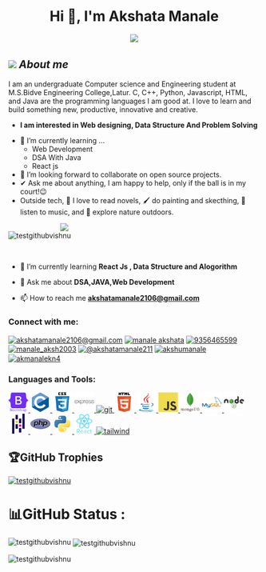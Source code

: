 <h1 align="center">Hi 👋, I'm Akshata Manale</h1>
<p align="center">
	<a href="https://github.com/Bouaskaoun">
		<img src="https://readme-typing-svg.herokuapp.com?lines=Welcome+To+My+Profile!;Full+Stack+Web+Developer;Computer+Science+Engineering+Student;Programmer;DSA%20|%20Web%20Development%20|%20ML%20Enthusiastic;Always%20learning%20new%20things&center=true&width=380&height=45">
	</a>
</p>

## <img src="https://media.giphy.com/media/ObNTw8Uzwy6KQ/giphy.gif" width="30px">&nbsp;***About me***

I am an undergraduate Computer science and Engineering student at M.S.Bidve Engineering College,Latur. C, C++, Python, Javascript, HTML, and Java are the programming languages I am good at. I love to learn and build something new, productive, innovative and creative.
* **I am interested in Web designing, Data Structure And Problem Solving**
- 🌱 I’m currently learning ...
  - Web Development
  - DSA With Java
  - React js
- 👯 I’m looking forward to collaborate on open source projects.
- ✔ Ask me about anything, I am happy to help, only if the ball is in my court!😉<br>
- Outside tech, 📖 I love to read novels, 🖌️ do painting and skecthing, 🎵 listen to music, and 🌴 explore nature outdoors.

<img align="right" width="400" src="https://miro.medium.com/v2/resize:fit:679/1*qdAW1TjCN57h1lbuuzvchg.gif" margine-b="10"/>

<p align="left"> <img src="https://komarev.com/ghpvc/?username=testgithubvishnu&label=Profile%20views&color=0e75b6&style=flat" alt="testgithubvishnu" /> </p>


<p align="left"> <a href="https://twitter.com/" target="blank"><img src="https://img.shields.io/twitter/follow/?logo=twitter&style=for-the-badge" alt="" /></a> </p>

- 🌱 I’m currently learning **React Js , Data Structure and Alogorithm**

- 💬 Ask me about **DSA,JAVA,Web Development**

- 📫 How to reach me **akshatamanale2106@gmail.com**


<h3 align="left">Connect with me:</h3>
<p align="left">
<a href="https://linkedin.com/in/akshatamanale2106@gmail.com" target="blank"><img align="center" src="https://raw.githubusercontent.com/rahuldkjain/github-profile-readme-generator/master/src/images/icons/Social/linked-in-alt.svg" alt="akshatamanale2106@gmail.com" height="30" width="40" /></a>
<a href="https://kaggle.com/manale akshata" target="blank"><img align="center" src="https://raw.githubusercontent.com/rahuldkjain/github-profile-readme-generator/master/src/images/icons/Social/kaggle.svg" alt="manale akshata" height="30" width="40" /></a>
<a href="https://fb.com/9356465599" target="blank"><img align="center" src="https://raw.githubusercontent.com/rahuldkjain/github-profile-readme-generator/master/src/images/icons/Social/facebook.svg" alt="9356465599" height="30" width="40" /></a>
<a href="https://instagram.com/manale_aksh2003" target="blank"><img align="center" src="https://raw.githubusercontent.com/rahuldkjain/github-profile-readme-generator/master/src/images/icons/Social/instagram.svg" alt="manale_aksh2003" height="30" width="40" /></a>
<a href="https://www.hackerrank.com/@akshatamanale211" target="blank"><img align="center" src="https://raw.githubusercontent.com/rahuldkjain/github-profile-readme-generator/master/src/images/icons/Social/hackerrank.svg" alt="@akshatamanale211" height="30" width="40" /></a>
<a href="https://www.leetcode.com/akshumanale" target="blank"><img align="center" src="https://raw.githubusercontent.com/rahuldkjain/github-profile-readme-generator/master/src/images/icons/Social/leet-code.svg" alt="akshumanale" height="30" width="40" /></a>
<a href="https://auth.geeksforgeeks.org/user/akmanalekn4" target="blank"><img align="center" src="https://raw.githubusercontent.com/rahuldkjain/github-profile-readme-generator/master/src/images/icons/Social/geeks-for-geeks.svg" alt="akmanalekn4" height="30" width="40" /></a>
</p>

<h3 align="left">Languages and Tools:</h3>
<p align="left"> <a href="https://getbootstrap.com" target="_blank" rel="noreferrer"> <img src="https://raw.githubusercontent.com/devicons/devicon/master/icons/bootstrap/bootstrap-plain-wordmark.svg" alt="bootstrap" width="40" height="40"/> </a> <a href="https://www.cprogramming.com/" target="_blank" rel="noreferrer"> <img src="https://raw.githubusercontent.com/devicons/devicon/master/icons/c/c-original.svg" alt="c" width="40" height="40"/> </a> <a href="https://www.w3schools.com/css/" target="_blank" rel="noreferrer"> <img src="https://raw.githubusercontent.com/devicons/devicon/master/icons/css3/css3-original-wordmark.svg" alt="css3" width="40" height="40"/> </a> <a href="https://expressjs.com" target="_blank" rel="noreferrer"> <img src="https://raw.githubusercontent.com/devicons/devicon/master/icons/express/express-original-wordmark.svg" alt="express" width="40" height="40"/> </a> <a href="https://git-scm.com/" target="_blank" rel="noreferrer"> <img src="https://www.vectorlogo.zone/logos/git-scm/git-scm-icon.svg" alt="git" width="40" height="40"/> </a> <a href="https://www.w3.org/html/" target="_blank" rel="noreferrer"> <img src="https://raw.githubusercontent.com/devicons/devicon/master/icons/html5/html5-original-wordmark.svg" alt="html5" width="40" height="40"/> </a> <a href="https://www.java.com" target="_blank" rel="noreferrer"> <img src="https://raw.githubusercontent.com/devicons/devicon/master/icons/java/java-original.svg" alt="java" width="40" height="40"/> </a> <a href="https://developer.mozilla.org/en-US/docs/Web/JavaScript" target="_blank" rel="noreferrer"> <img src="https://raw.githubusercontent.com/devicons/devicon/master/icons/javascript/javascript-original.svg" alt="javascript" width="40" height="40"/> </a> <a href="https://www.mongodb.com/" target="_blank" rel="noreferrer"> <img src="https://raw.githubusercontent.com/devicons/devicon/master/icons/mongodb/mongodb-original-wordmark.svg" alt="mongodb" width="40" height="40"/> </a> <a href="https://www.mysql.com/" target="_blank" rel="noreferrer"> <img src="https://raw.githubusercontent.com/devicons/devicon/master/icons/mysql/mysql-original-wordmark.svg" alt="mysql" width="40" height="40"/> </a> <a href="https://nodejs.org" target="_blank" rel="noreferrer"> <img src="https://raw.githubusercontent.com/devicons/devicon/master/icons/nodejs/nodejs-original-wordmark.svg" alt="nodejs" width="40" height="40"/> </a> <a href="https://pandas.pydata.org/" target="_blank" rel="noreferrer"> <img src="https://raw.githubusercontent.com/devicons/devicon/2ae2a900d2f041da66e950e4d48052658d850630/icons/pandas/pandas-original.svg" alt="pandas" width="40" height="40"/> </a> <a href="https://www.php.net" target="_blank" rel="noreferrer"> <img src="https://raw.githubusercontent.com/devicons/devicon/master/icons/php/php-original.svg" alt="php" width="40" height="40"/> </a> <a href="https://www.python.org" target="_blank" rel="noreferrer"> <img src="https://raw.githubusercontent.com/devicons/devicon/master/icons/python/python-original.svg" alt="python" width="40" height="40"/> </a> <a href="https://reactjs.org/" target="_blank" rel="noreferrer"> <img src="https://raw.githubusercontent.com/devicons/devicon/master/icons/react/react-original-wordmark.svg" alt="react" width="40" height="40"/> </a> <a href="https://tailwindcss.com/" target="_blank" rel="noreferrer"> <img src="https://www.vectorlogo.zone/logos/tailwindcss/tailwindcss-icon.svg" alt="tailwind" width="40" height="40"/> </a> </p>


## 🏆GitHub Trophies
<p align="left"> <a href="https://github.com/ryo-ma/github-profile-trophy"><img src="https://github-profile-trophy.vercel.app/?username=testgithubvishnu" alt="testgithubvishnu" /></a> </p>


# 📊GitHub Status :

<p><img align="left" src="https://github-readme-stats.vercel.app/api/top-langs?username=testgithubvishnu&show_icons=true&locale=en&layout=compact" alt="testgithubvishnu" /></p>

<p>&nbsp;<img align="center" src="https://github-readme-stats.vercel.app/api?username=testgithubvishnu&show_icons=true&locale=en" alt="testgithubvishnu" /></p>

<p><img align="center" src="https://github-readme-streak-stats.herokuapp.com/?user=testgithubvishnu&" alt="testgithubvishnu" /></p>
